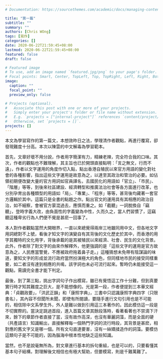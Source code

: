 ```yaml
---
# Documentation: https://sourcethemes.com/academic/docs/managing-content/

title: "第一篇"
subtitle: ""
summary: ""
authors: [Chris WOng]
tags: [寫作]
categories: []
date: 2020-06-22T21:59:45+08:00
lastmod: 2020-06-22T21:59:45+08:00
featured: false
draft: false

# Featured image
# To use, add an image named `featured.jpg/png` to your page's folder.
# Focal points: Smart, Center, TopLeft, Top, TopRight, Left, Right, BottomLeft, Bottom, BottomRight.
image:
  caption: ""
  focal_point: ""
  preview_only: false

# Projects (optional).
#   Associate this post with one or more of your projects.
#   Simply enter your project's folder or file name without extension.
#   E.g. `projects = ["internal-project"]` references `content/project/deep-learning/index.md`.
#   Otherwise, set `projects = []`.
projects: []
---
```

本文為學習寫作的第一篇文，本想效昨日之法，學理清作者觀點，再進行覆寫，卻發現難度十分高。本次以陳雲的中文解毒為學習範本。

首先，文章好壞不用分說，作者用字簡潔有力，精練老辣，完全符合我的口味。其次，作者的觀點也不難理解，其主旨也已於開頭直接點明：「言之無文，行而不遠」，作者以文字運用的角度作切入點，點出香港自殖民以來官方用語的變化對社會的各種影響，指出這些文字運用是故意為之，以達至其政治和管治的必要。如佔領初期便改變大量的官方用詞如官員譯名，去國民化的用語如「官立」、「市民」、「階層」等等，到後來社區建設、經濟轉型和推廣法治社會等各方面進行改革，也分別孕育出各種類型的用語如「局」、「專業」、「程序」等等，甚背後均藏著一套官方邏輯於其中。這篇只是全書的點題之作。點出官文的運用具有其相應的政治目治，如不細察，會被官方蒙混過去，應慎而重之。如「截聽」一詞脫換自「竊聽」，登時字義大改，由負面性的字義變為中性，久而久之，當人們習慣了，這竊聽這種卑劣行為人們便不覺是甚麽一回事了。

本人對作者觀點當然大開眼界，一直以來總覺得兩岸三地雖同用中文，但各地文字用詞總對不上號，看後才知文字的演變自有其背後的文化歷史於其中，而香港的用字其獨特的文化用字，背後承載的是其被殖民以來經濟、社會、民生的文化背景。此外，作者除了對文字的由來作解釋外，他更強調的是「這些文字的運用是官方故意為之，人民應當警覺，不應被政府拖着鼻子走。」這種猜想未免帶有陰謀論的味道，要知文字的形成並流行政府當然扮演極大的角色，但同樣地市民的接受同樣重要，如二者沒有達到相應的共鳴，該字詞也未必可流行起來。暫時仍未能接受這一觀點，需讀完全書才能下判定。

最後，到了第三點，挑出字詞句子作出模寫，雖已有覺悟這工作十分難，但到真要實行時才知其難度之巨大，是不能想像的。光是第一段，作者便提到三本華文經典：「貞觀政要」，「洪武正韻」和「康照字典」，三書中只認識康照字典四字（只限書名），其內容不但聞所未聞，即使有所閱讀，要隨手進行文句引用也是不可能的，相信除中文系學生外，外人是難以做到引用這三本著作的。因此模仿這一段是不切實際的。當決定跳過首段，進入首篇文章其餘段落時，看著看著也不禁滴下汗來，餘下的章節作者直接了當，沒有故作高深，也沒有華麗詞藻，而是全面的硬（共產語言）知識輸出，直接解釋每一個熱門字詞的流行時段，其背景是甚麽，相對應的舊文字又是哪一個。所有文句直達要害，沒有一絲矯揉造作的詞藻。要模仿這類句子是不可能的，因為腦海中根本性地缺乏這些知識。

當然，也不是說毫無所為，對文章進行基本的拆句重組，也是可以的，只要看懂其基本句子結構，對理解後文相信也有極大幫助，但要模寫，則是千難萬難了。
